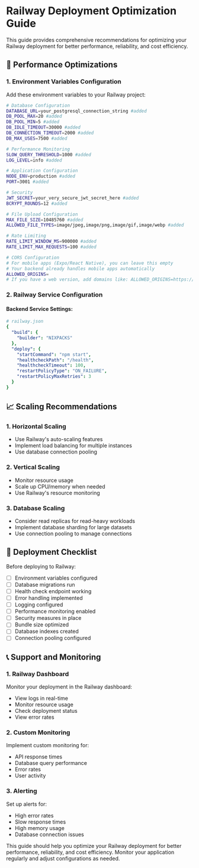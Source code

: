 # Railway Deployment Optimization Guide

This guide provides comprehensive recommendations for optimizing your Railway deployment for better performance, reliability, and cost efficiency.

## 🚀 **Performance Optimizations**

### **1. Environment Variables Configuration**

Add these environment variables to your Railway project:

```bash
# Database Configuration
DATABASE_URL=your_postgresql_connection_string #added
DB_POOL_MAX=20 #added 
DB_POOL_MIN=5 #added 
DB_IDLE_TIMEOUT=30000 #added
DB_CONNECTION_TIMEOUT=2000 #added
DB_MAX_USES=7500 #added

# Performance Monitoring
SLOW_QUERY_THRESHOLD=1000 #added
LOG_LEVEL=info #added

# Application Configuration
NODE_ENV=production #added
PORT=3001 #added

# Security
JWT_SECRET=your_very_secure_jwt_secret_here #added
BCRYPT_ROUNDS=12 #added

# File Upload Configuration
MAX_FILE_SIZE=10485760 #added
ALLOWED_FILE_TYPES=image/jpeg,image/png,image/gif,image/webp #added

# Rate Limiting
RATE_LIMIT_WINDOW_MS=900000 #added
RATE_LIMIT_MAX_REQUESTS=100 #added

# CORS Configuration
# For mobile apps (Expo/React Native), you can leave this empty
# Your backend already handles mobile apps automatically
ALLOWED_ORIGINS=
# If you have a web version, add domains like: ALLOWED_ORIGINS=https://your-web-domain.com
```

### **2. Railway Service Configuration**

#### **Backend Service Settings:**
```yaml
# railway.json
{
  "build": {
    "builder": "NIXPACKS"
  },
  "deploy": {
    "startCommand": "npm start",
    "healthcheckPath": "/health",
    "healthcheckTimeout": 100,
    "restartPolicyType": "ON_FAILURE",
    "restartPolicyMaxRetries": 3
  }
}
```
## 📈 **Scaling Recommendations**

### **1. Horizontal Scaling**

- Use Railway's auto-scaling features
- Implement load balancing for multiple instances
- Use database connection pooling

### **2. Vertical Scaling**

- Monitor resource usage
- Scale up CPU/memory when needed
- Use Railway's resource monitoring

### **3. Database Scaling**

- Consider read replicas for read-heavy workloads
- Implement database sharding for large datasets
- Use connection pooling to manage connections

## 🚀 **Deployment Checklist**

Before deploying to Railway:

- [ ] Environment variables configured
- [ ] Database migrations run
- [ ] Health check endpoint working
- [ ] Error handling implemented
- [ ] Logging configured
- [ ] Performance monitoring enabled
- [ ] Security measures in place
- [ ] Bundle size optimized
- [ ] Database indexes created
- [ ] Connection pooling configured

## 📞 **Support and Monitoring**

### **1. Railway Dashboard**

Monitor your deployment in the Railway dashboard:
- View logs in real-time
- Monitor resource usage
- Check deployment status
- View error rates

### **2. Custom Monitoring**

Implement custom monitoring for:
- API response times
- Database query performance
- Error rates
- User activity

### **3. Alerting**

Set up alerts for:
- High error rates
- Slow response times
- High memory usage
- Database connection issues

This guide should help you optimize your Railway deployment for better performance, reliability, and cost efficiency. Monitor your application regularly and adjust configurations as needed.
